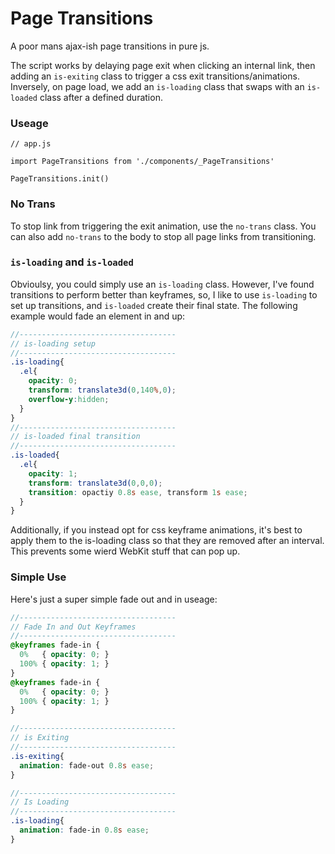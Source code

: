 # Page Transitions

A poor mans ajax-ish page transitions in pure js.

The script works by delaying page exit when clicking an internal link, then adding an `is-exiting` class to trigger a css exit transitions/animations. Inversely, on page load, we add an `is-loading` class that swaps with an `is-loaded` class after a defined duration.


### Useage

```
// app.js

import PageTransitions from './components/_PageTransitions'

PageTransitions.init()
```

### No Trans

To stop link from triggering the exit animation, use the ```no-trans``` class. You can also add ```no-trans``` to the body to stop all page links from transitioning.



### ```is-loading``` and ```is-loaded```

Obvioulsy, you could simply use an ```is-loading``` class. However, I've found transitions to perform better than  keyframes, so, I like to use ```is-loading``` to set up transitions, and ```is-loaded``` create their final state. The following example would fade an element in and up:

```scss
//-----------------------------------
// is-loading setup
//-----------------------------------
.is-loading{
  .el{
    opacity: 0;
    transform: translate3d(0,140%,0);
    overflow-y:hidden;
  }
}
//-----------------------------------
// is-loaded final transition
//-----------------------------------
.is-loaded{
  .el{
    opacity: 1;
    transform: translate3d(0,0,0);
    transition: opactiy 0.8s ease, transform 1s ease;
  }
}
```

Additionally, if you instead opt for css keyframe animations, it's best to apply them to the is-loading class so that they are removed after an interval. This prevents some wierd WebKit stuff that can pop up.

### Simple Use

Here's just a super simple fade out and in useage:

```scss
//-----------------------------------
// Fade In and Out Keyframes
//-----------------------------------
@keyframes fade-in {
  0%   { opacity: 0; }
  100% { opacity: 1; }
}
@keyframes fade-in {
  0%   { opacity: 0; }
  100% { opacity: 1; }
}

//-----------------------------------
// is Exiting
//-----------------------------------
.is-exiting{
  animation: fade-out 0.8s ease;
}

//-----------------------------------
// Is Loading
//-----------------------------------
.is-loading{
  animation: fade-in 0.8s ease;
}
```
